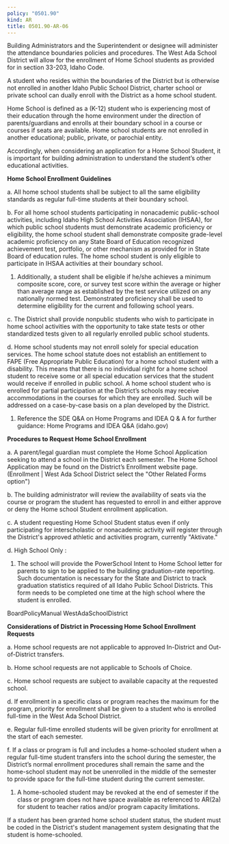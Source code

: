 ```yaml
---
policy: "0501.90"
kind: AR
title: 0501.90-AR-06
---
```


Building Administrators and the Superintendent or designee will administer the attendance boundaries policies and
procedures. The West Ada School District will allow for the enrollment of Home School students as provided for in
section 33-203, Idaho Code.

A student who resides within the boundaries of the District but is otherwise not enrolled in another Idaho Public
School District, charter school or private school can dually enroll with the District as a home school student.

Home School is defined as a (K-12) student who is experiencing most of their education through the home
environment under the direction of parents/guardians and enrolls at their boundary school in a course or courses if
seats are available. Home school students are not enrolled in another educational; public, private, or parochial entity.

Accordingly, when considering an application for a Home School Student, it is important for building
administration to understand the student’s other educational activities.

**Home School Enrollment Guidelines**


a. All home school students shall be subject to all the same eligibility standards as regular full-time students at
their boundary school.


b. For all home school students participating in nonacademic public-school activities, including Idaho High School
Activities Association (IHSAA), for which public school students must demonstrate academic proficiency or
eligibility, the home school student shall demonstrate composite grade-level academic proficiency on any State
Board of Education recognized achievement test, portfolio, or other mechanism as provided for in State Board
of education rules. The home school student is only eligible to participate in IHSAA activities at their boundary
school.
1. Additionally, a student shall be eligible if he/she achieves a minimum composite score, core, or survey
test score within the average or higher than average range as established by the test service utilized on
any nationally normed test. Demonstrated proficiency shall be used to determine eligibility for the
current and following school years.


c. The District shall provide nonpublic students who wish to participate in home school activities with the
opportunity to take state tests or other standardized tests given to all regularly enrolled public school students.


d. Home school students may not enroll solely for special education services. The home school statute does not
establish an entitlement to FAPE (Free Appropriate Public Education) for a home school student with a
disability. This means that there is no individual right for a home school student to receive some or all special
education services that the student would receive if enrolled in public school. A home school student who is
enrolled for partial participation at the District’s schools may receive accommodations in the courses for which
they are enrolled. Such will be addressed on a case-by-case basis on a plan developed by the District.
1. Reference the SDE Q&A on Home Programs and IDEA Q & A for further guidance: Home Programs and
IDEA Q&A (idaho.gov)

**Procedures to Request Home School Enrollment**


a. A parent/legal guardian must complete the Home School Application seeking to attend a school in the District
each semester. The Home School Application may be found on the District’s Enrollment website page.
(Enrollment | West Ada School District select the "Other Related Forms option")


b. The building administrator will review the availability of seats via the course or program the student has
requested to enroll in and either approve or deny the Home school Student enrollment application.


c. A student requesting Home School Student status even if only participating for interscholastic or nonacademic
activity will register through the District's approved athletic and activities program, currently "Aktivate."


d. High School Only :
1. The school will provide the PowerSchool Intent to Home School letter for parents to sign to be applied
to the building graduation-rate reporting. Such documentation is necessary for the State and District to
track graduation statistics required of all Idaho Public School Districts. This form needs to be completed
one time at the high school where the student is enrolled.


BoardPolicyManual
WestAdaSchoolDistrict


**Considerations of District in Processing Home School Enrollment Requests**


a. Home school requests are not applicable to approved In-District and Out-of-District transfers.


b. Home school requests are not applicable to Schools of Choice.


c. Home school requests are subject to available capacity at the requested school.


d. If enrollment in a specific class or program reaches the maximum for the program, priority for enrollment shall
be given to a student who is enrolled full-time in the West Ada School District.


e. Regular full-time enrolled students will be given priority for enrollment at the start of each semester.


f. If a class or program is full and includes a home-schooled student when a regular full-time student transfers
into the school during the semester, the District’s normal enrollment procedures shall remain the same and the
home-school student may not be unenrolled in the middle of the semester to provide space for the full-time
student during the current semester.
1. A home-schooled student may be revoked at the end of semester if the class or program does not have
space available as referenced to AR(2a) for student to teacher ratios and/or program capacity limitations.

If a student has been granted home school student status, the student must be coded in the District's student
management system designating that the student is home-schooled.
